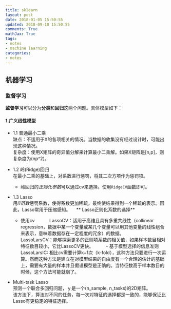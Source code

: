 ```yaml
---
title: sklearn
layout: post
date: 2018-01-05 15:50:55
updated: 2018-09-10 15:50:55
comments: True
mathJax: True
tags:
- notes
- machine learning
categories:
- notes
---
```


## 机器学习

### 监督学习


**监督学习**可以分为**分类**和**回归**这两个问题。具体模型如下：    

#### 1.广义线性模型

* 1.1 普通最小二乘  
  缺点：不适用于X的各项相关的情况。当数据的收集没有经过设计时，可能出现这种情况。  
  复杂度：使用X矩阵的奇异值分解来计算最小二乘解。如果X矩阵是[n,p]，则复杂度为(np^2)。

* 1.2 岭(Ridge)回归  
  在最小二乘的基础上，对系数进行惩罚，将其二次方项作为惩罚项。  
  - 岭回归的*正则化参数*可以通过cv来选择。使用`RidgeCV`函数即可。  

* 1.3 Lasso  
  用*l1范数*惩罚系数，使得系数更加稀疏，最终使结果得到一个稀疏的表示。因此，Lasso常用于压缩感知。
　** Lasso正则化系数的选择**  
  - 使用cv　
　　LassoCV：适用于高维且具有多重共线性（collinear regression，数据中某一个变量或某几个变量可以用其他变量的线性组合来表示，意味着数据存在一定程度的冗余）的数据。  
    LassoLarsCV：能够探索更多的正则项系数的相关值，如果样本数目相对特征数目较小，它比LassoCV更快。　　
　- 基于模型选择的信息准则　　
　　LassoLarsIC: 相比cv需要计算k+1次（k-fold），这种方法只要进行一次运算。然而这种方法是建立在对模型结果的自由度有一个合理的估计的基础上，需要有大量的样本并且假设模型是正确的。当特征数高于样本数目的时候，这个方法可能就崩了。　　

* Multi-task Lasso  
  预测一个联合多回归问题，ｙ是一个(n_sample, n_tasks)的2D矩阵。　　
　该方法下，算法对不同的任务，每一次对特征的选择都是一致的，能够保证比Lasso有更稳定的特征选择。　　
    

